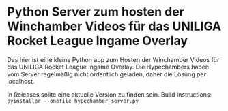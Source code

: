 # Python Server zum hosten der Winchamber Videos für das UNILIGA Rocket League Ingame Overlay

Das hier ist eine kleine Python app zum Hosten der Winchamber Videos für das UNILIGA Rocket League Ingame Overlay.
Die Hypechambers haben vom Server regelmäßig nicht ordentlich geladen, daher die Lösung per localhost.

In Releases sollte eine aktuelle Version zu finden sein.
Build Instructions:
`pyinstaller --onefile hypechamber_server.py`
